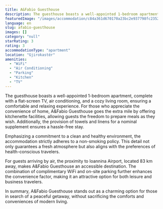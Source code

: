 ```yaml
---
title: A&Fabio Guesthouse
description: The guesthouse boasts a well-appointed 1-bedroom apartment, complete with a flat-screen TV, air conditioning, and a cozy living room, ensuring a comfortable and
featuredImage: "/images/accommodation/c84a361d670170a23bc2e937798fc23520f61c43.png"
language: en
slug: afabio-guesthouse
images: []
category: "null"
starRating: 3
rating: 3
accommodationType: "apartment"
location: "Gjirokastër"
amenities:
  - "WiFi"
  - "Air Conditioning"
  - "Parking"
  - "Kitchen"
  - "TV"
---
```


The guesthouse boasts a well-appointed 1-bedroom apartment, complete with a flat-screen TV, air conditioning, and a cozy living room, ensuring a comfortable and relaxing experience. For those who appreciate the convenience of home, A&Fabio Guesthouse goes the extra mile by offering kitchenette facilities, allowing guests the freedom to prepare meals as they wish. Additionally, the provision of towels and linens for a nominal supplement ensures a hassle-free stay.

Emphasizing a commitment to a clean and healthy environment, the accommodation strictly adheres to a non-smoking policy. This detail not only guarantees a fresh atmosphere but also aligns with the preferences of health-conscious travelers.

For guests arriving by air, the proximity to Ioannina Airport, located 83 km away, makes A&Fabio Guesthouse an accessible destination. The combination of complimentary WiFi and on-site parking further enhances the convenience factor, making it an attractive option for both leisure and business travelers.

In summary, A&Fabio Guesthouse stands out as a charming option for those in search of a peaceful getaway, without sacrificing the comforts and conveniences of modern living.

